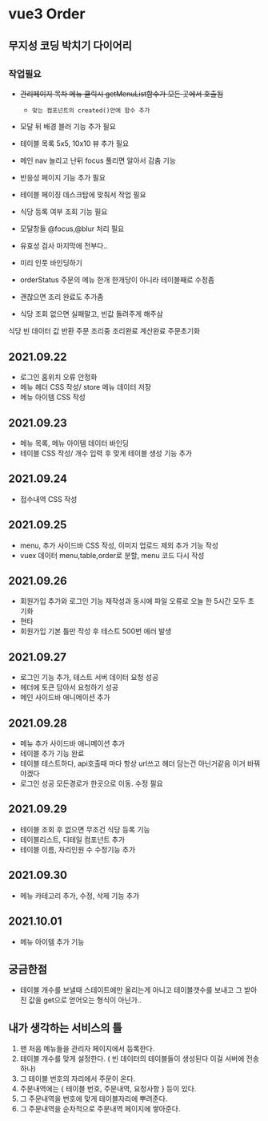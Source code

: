 # vue3 Order
## 무지성 코딩 박치기 다이어리

## `작업필요`
- ~~관리페이지 목차 메뉴 클릭시 getMenuList함수가 모든 곳에서 호출됨~~
  - `맞는 컴포넌트의 created()안에 함수 추가`
- 모달 뒤 배경 블러 기능 추가 필요
- 테이블 목록 5x5, 10x10 뷰 추가 필요
- 메인 nav 늘리고 난뒤 focus 풀리면 알아서 감춤 기능
- 반응성 페이지 기능 추가 필요
- 테이블 페이징 데스크탑에 맞춰서 작업 필요
- 식당 등록 여부 조회 기능 필요
- 모달창들 @focus,@blur 처리 필요
- 유효성 검사 마지막에 전부다..
- 미리 인풋 바인딩하기

- orderStatus 주문의 메뉴 한개 한개당이 아니라 테이블째로 수정좀
- 괜찮으면 조리 완료도 추가좀
- 식당 조회 없으면 실패말고, 빈값 돌려주게 해주삼

식당 빈 데이터 값 반환
주문 조리중 조리완료 계산완료
주문초기화
## 2021.09.22
- 로그인 홈위치 오류 안정화
- 메뉴 헤더 CSS 작성/ store 메뉴 데이터 저장
- 메뉴 아이템 CSS 작성

## 2021.09.23 
- 메뉴 목록, 메뉴 아이템 데이터 바인딩 
- 테이블 CSS 작성/ 개수 입력 후 맞게 테이블 생성 기능 추가

## 2021.09.24
- 접수내역 CSS 작성

## 2021.09.25
- menu, 추가 사이드바 CSS 작성, 이미지 업로드 제외 추가 기능 작성
- vuex 데이터 menu,table,order로 분할, menu 코드 다시 작성

## 2021.09.26
- 회원가입 추가와 로그인 기능 재작성과 동시에 파일 오류로 오늘 한 5시간 모두 초기화
- 현타
- 회원가입 기본 틀만 작성 후 테스트 500번 에러 발생

## 2021.09.27
- 로그인 기능 추가, 테스트 서버 데이터 요청 성공
- 헤더에 토큰 담아서 요청하기 성공
- 메인 사이드바 애니메이션 추가

## 2021.09.28
- 메뉴 추가 사이드바 애니메이션 추가
- 테이블 추가 기능 완료
- 테이블 테스트하다, api호출때 마다 항상 url쓰고 헤더 담는건 아닌거같음 이거 바꿔야겠다
- 로그인 성공 모든경로가 한곳으로 이동. 수정 필요

## 2021.09.29
- 테이블 조회 후 없으면 무조건 식당 등록 기능
- 테이블리스트, 디테일 컴포넌트 추가
- 테이블 이름, 자리인원 수 수정기능 추가

## 2021.09.30
- 메뉴 카테고리 추가, 수정, 삭제 기능 추가

## 2021.10.01
- 메뉴 아이템 추가 기능


## 궁금한점
- 테이블 개수를 보낼때 스테이트에만 올리는게 아니고 테이블갯수를 보내고 그 받아진 값을 get으로 얻어오는 형식이 아닌가..

## 내가 생각하는 서비스의 틀
1. 맨 처음 메뉴들을 관리자 페이지에서 등록한다.
2. 테이블 개수를 맞게 설정한다. ( 빈 데이터의 테이블들이 생성된다 이걸 서버에 전송하나)
3. 그 테이블 번호의 자리에서 주문이 온다.
4. 주문내역에는 { 테이블 번호, 주문내역, 요청사항 } 등이 있다.
5. 그 주문내역을 번호에 맞게 테이블자리에 뿌려준다.
6. 그 주문내역을 순차적으로 주문내역 페이지에 쌓아준다.
